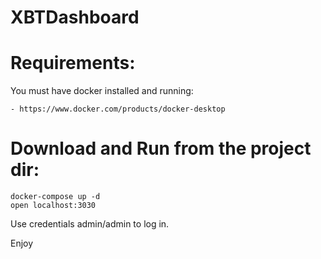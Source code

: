 # XBTDashboard

# Requirements:

You must have docker installed and running:

    - https://www.docker.com/products/docker-desktop

# Download and Run from the project dir:

```
docker-compose up -d
open localhost:3030
```

Use credentials admin/admin to log in.

Enjoy
